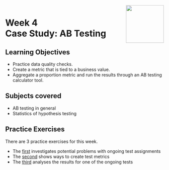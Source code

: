 <a href="../">
  <img src="/img/Data_Wrangling,_Analysis_and_AB_Testing_with_SQL_logo.avif" width="120" align="right">
</a>

# Week 4 <br> Case Study: AB Testing

## Learning Objectives
- Practice data quality checks.
- Create a metric that is tied to a business value.
- Aggregate a proportion metric and run the results through an AB testing calculator tool.

## Subjects covered
- AB testing in general
- Statistics of hypothesis testing

## Practice Exercises

There are 3 practice exercises for this week. 
- The [first](./Practice%20Exercises/test_assignments.sql) investigates potential problems with ongoing test assignments
- The [second](./Practice%20Exercises/create_metric.sql) shows ways to create test metrics
- The [third](./Practice%20Exercises/analysing_results.sql) analyses the results for one of the ongoing tests
